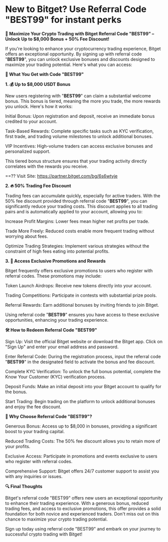 # New to Bitget? Use Referral Code "BEST99" for instant perks

**🚀 Maximize Your Crypto Trading with Bitget Referral Code "BEST99" – Unlock Up to $8,000 Bonus + 50% Fee Discount!**

If you're looking to enhance your cryptocurrency trading experience, Bitget offers an exceptional opportunity. By signing up with referral code "**BEST99**", you can unlock exclusive bonuses and discounts designed to maximize your trading potential. Here's what you can access:

**🎁 What You Get with Code "BEST99"**

**1. 💰 Up to $8,000 USDT Bonus**

New users registering with "**BEST99**" can claim a substantial welcome bonus. This bonus is tiered, meaning the more you trade, the more rewards you unlock. Here's how it works:

Initial Bonus: Upon registration and deposit, receive an immediate bonus credited to your account.

Task-Based Rewards: Complete specific tasks such as KYC verification, first trade, and trading volume milestones to unlock additional bonuses.

VIP Incentives: High-volume traders can access exclusive bonuses and personalized support.

This tiered bonus structure ensures that your trading activity directly correlates with the rewards you receive.

==?? Visit Site: https://partner.bitget.com/bg/6s6wtyje

**2. 🔥 50% Trading Fee Discount**

Trading fees can accumulate quickly, especially for active traders. With the 50% fee discount provided through referral code "**BEST99**", you can significantly reduce your trading costs. This discount applies to all trading pairs and is automatically applied to your account, allowing you to:

Increase Profit Margins: Lower fees mean higher net profits per trade.

Trade More Freely: Reduced costs enable more frequent trading without worrying about fees.

Optimize Trading Strategies: Implement various strategies without the constraint of high fees eating into potential profits.

**3. 🎉 Access Exclusive Promotions and Rewards**

Bitget frequently offers exclusive promotions to users who register with referral codes. These promotions may include:

Token Launch Airdrops: Receive new tokens directly into your account.

Trading Competitions: Participate in contests with substantial prize pools.

Referral Rewards: Earn additional bonuses by inviting friends to join Bitget.

Using referral code "**BEST99**" ensures you have access to these exclusive opportunities, enhancing your trading experience.

**🛠 How to Redeem Referral Code "BEST99"**

Sign Up: Visit the official Bitget website
 or download the Bitget app. Click on "Sign Up" and enter your email address and password.

Enter Referral Code: During the registration process, input the referral code "**BEST99**" in the designated field to activate the bonus and fee discount.

Complete KYC Verification: To unlock the full bonus potential, complete the Know Your Customer (KYC) verification process.

Deposit Funds: Make an initial deposit into your Bitget account to qualify for the bonus.

Start Trading: Begin trading on the platform to unlock additional bonuses and enjoy the fee discount.

**🌟 Why Choose Referral Code "BEST99"?**

Generous Bonus: Access up to $8,000 in bonuses, providing a significant boost to your trading capital.

Reduced Trading Costs: The 50% fee discount allows you to retain more of your profits.

Exclusive Access: Participate in promotions and events exclusive to users who register with referral codes.

Comprehensive Support: Bitget offers 24/7 customer support to assist you with any inquiries or issues.

**🔍 Final Thoughts**

Bitget's referral code "BEST99" offers new users an exceptional opportunity to enhance their trading experience. With a generous bonus, reduced trading fees, and access to exclusive promotions, this offer provides a solid foundation for both novice and experienced traders. Don't miss out on this chance to maximize your crypto trading potential.

Sign up today using referral code "BEST99" and embark on your journey to successful crypto trading with Bitget!
